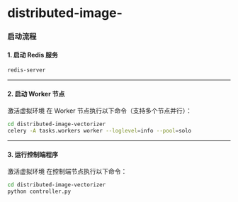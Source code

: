 # distributed-image-
### 启动流程

#### 1. 启动 Redis 服务  
```bash
redis-server
```

---

#### 2. 启动 Worker 节点  
激活虚拟环境
在 Worker 节点执行以下命令（支持多个节点并行）：  
```bash
cd distributed-image-vectorizer
celery -A tasks.workers worker --loglevel=info --pool=solo
```

---

#### 3. 运行控制端程序  
激活虚拟环境
在控制端节点执行以下命令：  
```bash
cd distributed-image-vectorizer
python controller.py
```